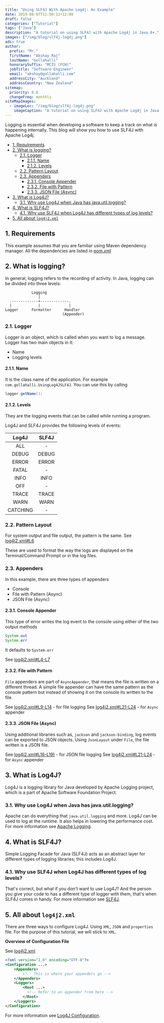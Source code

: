 ```yaml
---
title: "Using SLF4J With Apache Log4j: An Example"
date: 2019-06-07T11:56:12+12:00
draft: false
categories: ["Tutorial"]
tags: ["Java"]
description: "A tutorial on using SLF4J with Apache Log4j in Java 8+."
images: ["/img/blog/slf4j-log4j.png"]
ads: true
author:
  prefix: "Mr."
  firstName: "Akshay Raj"
  lastName: "Gollahalli"
  honorarySuffix: "MCIS (FCH)"
  jobTitle: "Software Engineer"
  email: "akshay@gollahalli.com"
  addressCity: "Auckland"
  addressCountry: "New Zealand"
sitemap:
  priority: 0.8
  changeFreq: monthly
siteMapImages:
  - imageLoc: "/img/blog/slf4j-log4j.png"
    imageCaption: "A tutorial on using SLF4J with Apache Log4j in Java 8+"
---
```


Logging is essential when developing a software to keep a track on what is happening internally. This blog will show you how to use SLF4J with Apache Log4j.

<!-- TOC -->

- [1. Requirements](#1-requirements)
- [2. What is logging?](#2-what-is-logging)
  - [2.1. Logger](#21-logger)
    - [2.1.1. Name](#211-name)
    - [2.1.2. Levels](#212-levels)
  - [2.2. Pattern Layout](#22-pattern-layout)
  - [2.3. Appenders](#23-appenders)
    - [2.3.1. Console Appender](#231-console-appender)
    - [2.3.2. File with Pattern](#232-file-with-pattern)
    - [2.3.3. JSON File (Async)](#233-json-file-async)
- [3. What is Log4J?](#3-what-is-log4j)
  - [3.1. Why use Log4J when Java has java.util.logging?](#31-why-use-log4j-when-java-has-javautillogging)
- [4. What is SLF4J?](#4-what-is-slf4j)
  - [4.1. Why use SLF4J when Log4J has different types of log levels?](#41-why-use-slf4j-when-log4j-has-different-types-of-log-levels)
- [5. All about `log4j2.xml`](#5-all-about-log4j2xml)

<!-- /TOC -->

## 1. Requirements

This example assumes that you are familiar using Maven dependency manager. All the dependencies are listed in [pom.xml](https://github.com/akshaybabloo/Using-Log4J-SLF4J/blob/master/pom.xml#L32-L67)

## 2. What is logging?

In general, logging refers to the recording of activity. In Java, logging can be divided into three levels:

```
            Logging
               |
  .------------+-------------.
  |            |             |
Logger      Formatter      Handler
                          (Appender)
```

<!--adsense-->

### 2.1. Logger

Logger is an object, which is called when you want to log a message. Logger has two main objects in it:

- Name
- Logging levels

#### 2.1.1. Name

It is the class name of the application. For example `com.gollahalli.UsingLog4JSLF4J`. You can use this by calling

```java
logger.getName();
```

<!--adsense-->

#### 2.1.2. Levels

They are the logging events that can be called while running a program.

Log4J and SLF4J provides the following levels of events:

|   Log4J  | SLF4J |
|:--------:|:-----:|
| ALL      | -     |
| DEBUG    | DEBUG |
| ERROR    | ERROR |
| FATAL    | -     |
| INFO     | INFO  |
| OFF      | -     |
| TRACE    | TRACE |
| WARN     | WARN  |
| CATCHING | -     |

### 2.2. Pattern Layout

For system output and file output, the pattern is the same. See [log4j2.xml#L6](https://github.com/akshaybabloo/Using-Log4J-SLF4J/blob/master/src/main/resources/log4j2.xml#L6)

These are used to format the way the logs are displayed on the Terminal/Command Prompt or in the log files.

### 2.3. Appenders

In this example, there are three types of appenders

- Console
- File with Pattern (Async)
- JSON File (Async)

<!--adsense-->

#### 2.3.1. Console Appender

This type of error writes the log event to the console using either of the two output methods

```Java
System.out
System.err
```

It defaults to `System.err`

See [log4j2.xml#L4-L7](https://github.com/akshaybabloo/Using-Log4J-SLF4J/blob/master/src/main/resources/log4j2.xml#L4-L7)

#### 2.3.2. File with Pattern

`File` appenders are part of `AsyncAppender`, that means the file is written on a different thread. A simple file appender can have the same pattern as the console pattern but instead of showing it on the console its written to the file.

See [log4j2.xml#L9-L14](https://github.com/akshaybabloo/Using-Log4J-SLF4J/blob/master/src/main/resources/log4j2.xml#L9-L14) - for file logging
See [log4j2.xml#L21-L24](https://github.com/akshaybabloo/Using-Log4J-SLF4J/blob/master/src/main/resources/log4j2.xml#L21-L24) - for `Async` appender

#### 2.3.3. JSON File (Async)

Using additional libraries such as, `jackson` and `jackson-binding`, log events can be exported to JSON objects. Using `JsonLayout` under `File`, the file written is a JSON file.

See [log4j2.xml#L16-L19)](https://github.com/akshaybabloo/Using-Log4J-SLF4J/blob/master/src/main/resources/log4j2.xml#L16-L19) - for JSON file logging
See [log4j2.xml#L21-L24](https://github.com/akshaybabloo/Using-Log4J-SLF4J/blob/master/src/main/resources/log4j2.xml#L21-L24) - for `Async` appender

## 3. What is Log4J?

Log4J is a logging library for Java developed by Apache Logging project, which is a part of Apache Software Foundation Project.

### 3.1. Why use Log4J when Java has java.util.logging?

Apache can do everything that `java.util.logging` and more. Log4J can be used to log at the runtime. It also helps in lowering the performance cost. For more information see [Apache Logging](https://logging.apache.org/).

## 4. What is SLF4J?

Simple Logging Facade for Java (SLF4J) acts as an abstract layer for different types of logging libraries; this includes Log4J.

<!--adsense-->

### 4.1. Why use SLF4J when Log4J has different types of log levels?

That's correct, but what if you don't want to use Log4J? And the person you give your code to has a different type of logger with them, that's when SLF4J comes in handy. For more information see [SLF4J](http://www.slf4j.org/).

## 5. All about `log4j2.xml`

There are three ways to configure Log4J. Using `XML`, `JSON` and `properties` file. For the purpose of this tutorial, we will stick to `XML`.

**Overview of Configuration File**

See [log4j2.xml](https://github.com/akshaybabloo/Using-Log4J-SLF4J/blob/master/src/main/resources/log4j2.xml)

```xml
<?xml version="1.0" encoding="UTF-8"?>
<Configuration ...>
    <Appenders>
        <!-- This is where your appenders go -->
    </Appenders>
    <Loggers>
        <Root ...>
          <!-- Refer to an appender from here -->
        </Root>
    </Loggers>
</Configuration>
```

For more information see [Log4J Configuration](https://logging.apache.org/log4j/2.x/manual/configuration.html).
